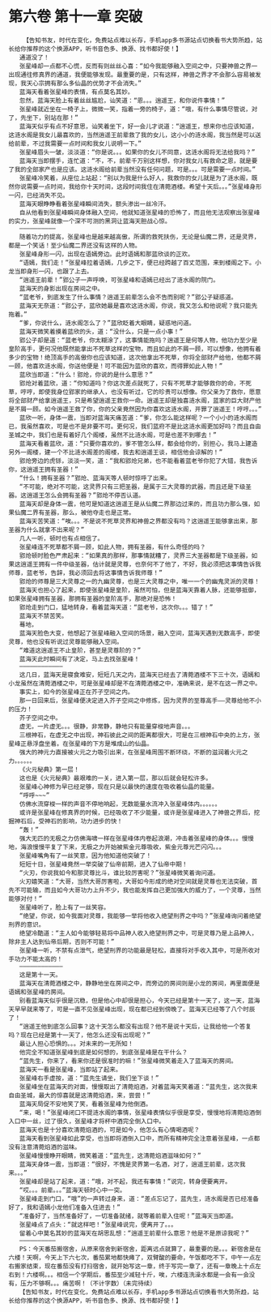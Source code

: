 # 第六卷 第十一章 突破
        【告知书友，时代在变化，免费站点难以长存，手机app多书源站点切换看书大势所趋，站长给你推荐的这个换源APP，听书音色多、换源、找书都好使！】
       通道没了！
       张星峰却一点都不心慌，反而有则丝丝心喜：“如今我能够融入空间之中，只要神兽之界一出现通往修真界的通道，我便能够发现。最重要的是，只有这样，神兽之界才不会那么容易被发现，我天心宗拥有那么多仙晶的优势才不会消失。”
       蓝海天看着张星峰的表情，有点莫名其妙。
       忽然，蓝海天脸上有着丝丝尴尬，讪笑道：“恩。。。逍遥王，和你说件事情！”
       张星峰就近坐在一椅子上，微微一笑，指着一旁的椅子，道：“哦，有什么事情尽管说，对了，先坐下，别站在那！”
       蓝海天似乎有点不好意思，讪笑着坐下，好一会儿才说道：“逍遥王，想来你也应该知道，这涟水阁是我女儿最喜欢的，当然逍遥王前辈救了我的女儿，这小小的涟水阁，我当然是可以送给前辈，不过我需要一点时间和我女儿说明一下。”
       张星峰眉头一皱，淡淡道：“你是说。。。如果你的女儿不同意，这涟水阁将无法给我吗？”
       蓝海天当即摆手，连忙道：“不，不，前辈千万别这样想，你对我女儿有救命之恩，就是要了我的全部家产也是应该。这涟水阁给前辈当然没有任何问题，可是。。。可是需要一点时间。”
       张星峰冷笑着，从座位上站起：“别以为我是什么好人，我救你的女儿就是为了涟水阁，既然你说需要一点时间，我给你十天时间，这段时间我住在清菀酒楼。希望十天后。。。”张星峰身形一闪，已经消失不见。
       蓝海天眼睁睁看着张星峰瞬间消失，额头渗出一丝冷汗。
       自从他看到张星峰瞬间身体融入空间，他就知道张星峰的恐怖了，而且他无法观察出张星峰的实力，张星峰就像一个深不可测的黑洞让蓝海天胆战心惊。
       ——————————
       随着功力的提高，张星峰也是越来越高傲，所谓的救死扶伤，无论是仙魔二界，还是灵界，都是一个笑话！至少仙魔二界还没有这样的人物。
       张星峰身形一闪，出现在语嫣旁边。此时语嫣和那蓝欣谈的正欢。
       “语嫣，我们走！”张星峰拉着语嫣，几步之下，便已经跨越了百丈范围，来到楼阁之下。小龙当即身形一闪，也跟了上去。
       “逍遥王前辈！”郢公子一声呼唤，可张星峰和语嫣已经出了涟水阁的院门。
       蓝海天的身影出现在房间之中。
       “蓝老爷，到底发生了什么事情？逍遥王前辈怎么会不告而别呢？”郢公子疑惑道。
       蓝海天无奈道：“郢公子，蓝欣她最是喜欢这涟水阁，你说，我又怎么和他说呢？我只能先拖着。”
       “爹，你说什么，涟水阁怎么了？”蓝欣眨着大眼睛，疑惑地问道。
       蓝海天微笑着摸着蓝欣的头，道：“没什么，只是一点小事！”
       郢公子却是道：“蓝老爷，你太糊涂了，这事情能拖吗？逍遥王是何等人物，他功力至少是皇阶高手，更何况他既然能拿出不死草这样的宝物，而且如此的不屑一顾，可以想像，他拥有着多少的宝物！绝顶高手的高傲你也应该知道，这次他拿出不死草，你将全部财产给他，他都不屑一顾，他喜欢涟水阁，你送他便是！可不能因为蓝欣的喜欢，而得罪如此人物！”
       蓝欣当即道：“什么！郢炝，你说的是什么意思？”
       郢炝对着蓝欣，道：“你知道吗？你这次差点就死了，只有不死草才能够救你的命，不死草，哼哼，即使我身位郢家的继承人，也没有听过，它的珍贵可以想像。你父亲为了救你，愿意将全部财产给拿逍遥王，只是希望逍遥王救你一命。逍遥王却是独喜涟水阁，蓝家的巨大财产他是不屑一顾。如今逍遥王救了你，你的父亲竟然因为你喜欢这涟水阁，开罪了逍遥王！哼哼。。。”
       蓝欣一听，身体一震，当即对蓝海天痛苦道：“爹，你怎么能这样呢？一个小小的涟水阁而已，我虽然喜欢，可是也不是非要不可。更何况，我们蓝府不是比这涟水阁更加好吗？而且自由圣城之中，我们也是有着好几个阁楼，虽然不比涟水阁，可是也差不到哪去！”
       蓝海天看着蓝欣，道：“只要你喜欢的，爹不管怎么样，都会给你的，别担心，我马上建造另外一阁楼，建一个不比涟水阁差的阁楼，我去和逍遥王谈，相信他会谅解的！”
       郢炝旁边的虎铩，淡淡一笑，道：“我和郢炝兄弟，也不能看着蓝老爷你犯了大错，我告诉你，这逍遥王拥有圣器！”
       “什么！拥有圣器？”郢炝、蓝海天等人顿时惊呼了出来。
       “不可能，绝对不可能，这灵界只有三把圣器，是属于三大灵尊的武器，而且还是下级圣器。这逍遥王怎么会拥有圣器？”郢炝不停否认道。
       蓝海天却是身体一震，他可是知道这逍遥王是从仙魔二界那边过来的，而且功力那么强，如果仙魔二界有圣器，那么，被他夺走也是正常。
       蓝海天苦笑道：“唉。。。不是说不死草灵界和神兽之界都没有吗？这逍遥王能够拿出来，那圣器为什么就拿不出来呢？”
       几人一听，顿时也有点相信了。
       张星峰连不死草都不屑一顾，如此人物，拥有圣器，有什么奇怪的吗？
       郢炝顿时脸色严肃起来：“如果真的那样，那事情就糟了，灵界三大圣器都是下级圣器，如果这逍遥王拥有一件中级圣器，估计就是灵尊，也奈何不了他了，不好，我必须把这事情告诉我师尊，蓝老爷，告辞，我必须回去将这事情告诉我师尊！”
       郢炝的师尊是三大灵尊之一的九幽灵尊，也是三大灵尊之中，唯一一个的幽鬼灵派的灵尊！
       蓝海天也担心了起来，即使张星峰是皇阶，虽然可怕，但是蓝海天靠着人脉，还能够抵御，如果张星峰拥有圣器，那拥有圣器的皇阶高手，那绝对是恐怖！
       郢炝走到门口，猛地转身，看着蓝海天道：“蓝老爷，这次你。。。错了！”
       蓝海天不禁苦笑。
       蓦地，
       蓝海天脸色大变，他想起了张星峰融入空间的场景，融入空间，蓝海天遇到无数高手，即使灵尊，他也没有听说过灵尊能够融入空间。
       “难道这逍遥王不止皇阶，甚至是灵尊阶的？”
       蓝海天此时瞬间有了决定，马上去找张星峰！
       ————————————
       这几日，蓝海天是寝食难安，短短几天之内，蓝海天已经去了清菀酒楼不下三十次，语嫣和小龙虽然在清菀酒楼之中，可是张星峰却是不在清菀酒楼之中，准确来说，是不在这一界之中。
       事实上，如今的张星峰正在芥子空间之内。
       那一日回来后，张星峰便决定进入芥子空间之中修炼，因为灵界的至尊高手——灵尊给他不小的压力！
       芥子空间之中。
       虚无，一片虚无。。。很静，非常静，静地只有能量穿梭地声音。。。
       三根神石，在虚无之中出现，神石彼此之间的距离都很大，可是在三根神石中央的上方，张星峰正悬浮盘坐着。在张星峰的下方是堆成山的仙晶。
       强大的神元力直接被火元之力吸引出来，在张星峰周围不断环绕，不断的滋润着火元之力。。。。。。
       《火元秘典》第一层！
       这也是《火元秘典》最艰难的一关，进入第一层，那以后就会轻松许多。
       张星峰心神修为早已经足够，现在只是以最快的速度在吸收着仙晶的能量。
       “呼呼~~~”
       仿佛水流穿梭一样的声音不停地响起，无数能量水流冲入张星峰体内。。。。。。
       或许是张星峰在修真界的时候，已经吸收了不少能量，或许是张星峰进入了神兽之界后，挖掘神石后，受神石的影响，功力进步的快！
       “轰！”
       强大无匹的无极之力仿佛海啸一样在张星峰体内卷起浪潮，冲击着张星峰的身体。。。慢慢地，海浪慢慢平复了下来，无极之力开始被紫金元尊吸收，紫金元尊光芒闪闪。。。
       张星峰嘴角有了一丝笑意，因为他知道他突破了！
       短短十日，张星峰竟然一举突破了仙帝前期，进入了仙帝中期！
       “火刃，你说我如今和那灵尊比斗，谁比较厉害呢？”张星峰微笑着询问道。
       火刃嬉笑道：“大哥，当然大哥厉害啦，大哥如今形成的绝对空间就是灵尊也无法突破，首先不可能输，而且如今大哥功力上升不少，我也能发挥自己更加强大的威力了，一个灵尊，当然能够对付！”
       张星峰听了，脸上有了一丝笑容。
       “绝望，你说，如今我面对灵尊，我能够一举将他收入绝望刑界之中吗？”张星峰询问着绝望刑界的意识。
       绝望冷酷道：“主人如今能够轻易将中品神人收入绝望刑界之中，可是灵尊乃是上品神人，除非主人达到仙帝后期，否则不可能！”
       张星峰一听，不禁有点泄气，绝望刑界的功能最是轻松，直接将对手收入其中，可是所收对手功力不能太高的！
       ————————————
       这是第十一天。
       蓝海天在清菀酒楼之中，静静地坐在房间之中，而旁边的房间则是小龙的房间，再里面便是语嫣和张星峰的房间。
       别看蓝海天似乎很是沉稳，但是他心中却很是担心，今天已经是第十一天了，这一天，蓝海天早早就来等了，可是一直不见张星峰出现，现在都已经到傍晚了。蓝海天已经等了八个时辰了！
       “逍遥王他到底怎么回事？这十天怎么都没有出现？他不是说十天后，让我给他一个答复吗？现在已经是第十一天了，他怎么还没有出现呢？”
       最让人担心恐惧的。。。对未来的一无所知！
       他完全不知道张星峰到底是如何想的，到底张星峰是在干什么？
       “蓝先生，你来了，看来你还是很准时的嘛！”张星峰微笑着走入了蓝海天的房间。
       蓝海天一看是张星峰，当即站了起来。
       张星峰右手虚按，道：“蓝先生请坐，我们坐下谈！”
       张星峰坐在蓝海天的对面，慢慢取出了清菀焰酒，对着蓝海天笑着道：“蓝先生，这次我来自由圣城，最大的惊喜就是这清菀焰酒，来，尝尝！”
       蓝海天局促不安地笑了笑，看着张星峰为他倒酒。
       “来，喝！”张星峰闭口不提涟水阁的事情，张星峰表情似乎很是享受，慢慢地将清菀焰酒倒入口中一丝，过了很久，张星峰才将杯中酒完全倒入口中。
       蓝海天也是十分喜欢清菀焰酒的，可是如今，他怎么有心情喝酒呢？
       蓝海天看到张星峰如此享受，也当即将酒倒入口中，而所有精神完全注意着张星峰，一点都没有注意清菀焰酒的滋味。
       张星峰慢慢睁开眼睛，微笑着道：“蓝先生，这清菀焰酒滋味如何？”
       蓝海天身体一震，当即道：“很好，不愧是灵界第一名酒，对了，逍遥王前辈，这次我来。。。”
       张星峰却是站了起来，道：“哦，对不起，我还有事情！”说完，转身便要离开。
       “哎。。。前辈。。。”蓝海天顿时心中一突。
       张星峰走到门口，“哦”的一声转过身来，道：“差点忘记了，蓝先生，涟水阁是否已经准备好了，我和语嫣小龙他们准备入住进去！”
       “准备好了，当然准备好了，一切准备就绪，就等着前辈入住呢！”蓝海天当即道。
       张星峰点了点头：“就这样吧！”张星峰说完，便离开了。。。
       留着心中莫名其妙的蓝海天在胡思乱想：“逍遥王前辈什么意思？他是不是原谅我呢？”
       ——————————
       PS：今天番茄搬宿舍，从原来宿舍到新宿舍，距离远点就算了，最重要的是。。。新宿舍是在六楼！天啊，今天上下六七次，番茄累地都快瘫了，双臂酸的要命，午饭都吃不下，中午一点左右搬家结束，现在番茄没有打扫宿舍，就开始写这一章，终于写完一章了，还有一章晚上十点左右到！六楼啊。。。相信一个学期后，番茄至少减轻十斤，唉，六楼连洗澡水都是一会有一会没有，压力不够啊。。。痛苦啊！（不计字数）（未完待续）
       【告知书友，时代在变化，免费站点难以长存，手机app多书源站点切换看书大势所趋，站长给你推荐的这个换源APP，听书音色多、换源、找书都好使！】